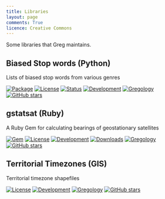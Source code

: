 ```yaml
---
title: Libraries
layout: page
comments: True
licence: Creative Commons
---
```


Some libraries that Greg maintains.

## Biased Stop words (Python)

Lists of biased stop words from various genres

[![Package](https://badge.fury.io/py/biased-stop-words.svg)](https://badge.fury.io/py/biased-stop-words)
[![License](http://img.shields.io/badge/license-MIT-yellow.svg?style=flat)](https://github.com/gregology/biased-stop-words/blob/master/LICENSE)
[![Status](https://img.shields.io/pypi/status/biased-stop-words.svg)](https://pypi.python.org/pypi/biased-stop-words)
[![Development](https://img.shields.io/badge/development-active-green.svg)](https://github.com/gregology/biased-stop-words)
[![Gregology](https://img.shields.io/badge/contact-Gregology-blue.svg?style=flat)](http://gregology.net/contact/)
[![GitHub stars](https://img.shields.io/github/stars/gregology/biased-stop-words.svg?style=social&label=Star)](https://github.com/gregology/biased-stop-words)


## gstatsat (Ruby)

A Ruby Gem for calculating bearings of geostationary satellites

[![Gem](https://img.shields.io/gem/v/gstatsat.svg?style=flat)](http://rubygems.org/gems/gstatsat)
[![License](http://img.shields.io/badge/license-MIT-yellow.svg?style=flat)](https://github.com/gregology/gstatsat/blob/master/LICENSE)
[![Development](https://img.shields.io/badge/development-active-green.svg)](https://github.com/gregology/biased-stop-words)
[![Downloads](https://img.shields.io/gem/dt/gstatsat.svg?style=flat)](http://rubygems.org/gems/gstatsat)
[![Gregology](https://img.shields.io/badge/contact-Gregology-blue.svg?style=flat)](http://gregology.net/contact/)
[![GitHub stars](https://img.shields.io/github/stars/gregology/gstatsat.svg?style=social&label=Star)](https://github.com/gregology/gstatsat)


## Territorial Timezones (GIS)

Territorial timezone shapefiles

[![License](http://img.shields.io/badge/license-MIT-yellow.svg?style=flat)](https://github.com/gregology/gstatsat/blob/master/LICENSE)
[![Development](https://img.shields.io/badge/development-maintaince-yellow.svg)](https://github.com/gregology/territorial-timezones)
[![Gregology](https://img.shields.io/badge/contact-Gregology-blue.svg?style=flat)](http://gregology.net/contact/)
[![GitHub stars](https://img.shields.io/github/stars/gregology/territorial-timezones.svg?style=social&label=Star)](https://github.com/gregology/territorial-timezones)

